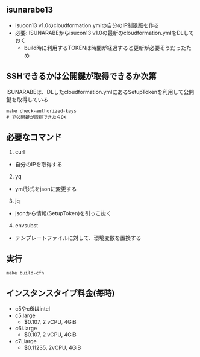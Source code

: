 isunarabe13
----

- isucon13 v1.0のcloudformation.ymlの自分のIP制限版を作る
- 必要: ISUNARABEからisucon13 v1.0の最新のcloudformation.ymlをDLしておく
  - build時に利用するTOKENは時間が経過すると更新が必要そうだったため

SSHできるかは公開鍵が取得できるか次第
----

ISUNARABEは、DLしたcloudformation.ymlにあるSetupTokenを利用して公開鍵を取得している

```shell
make check-authorized-keys
# で公開鍵が取得できたらOK
```

必要なコマンド
----

1. curl
  - 自分のIPを取得する
2. yq
  - yml形式をjsonに変更する
3. jq
  - jsonから情報(SetupToken)を引っこ抜く
4. envsubst
  - テンプレートファイルに対して、環境変数を置換する

実行
----

```
make build-cfn
```

インスタンスタイプ料金(毎時)
----

- c5やc6iはintel
- c5.large
  - $0.107, 2 vCPU, 4GiB
- c6i.large
  - $0.107, 2 vCPU, 4GiB
- c7i,large
  - $0.11235, 2vCPU, 4GiB
